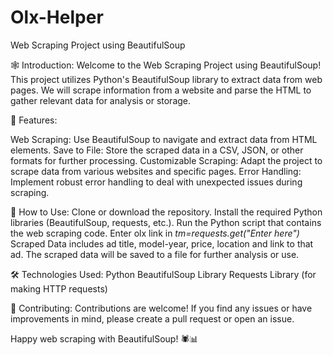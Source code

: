 # Olx-Helper
Web Scraping Project using BeautifulSoup

🕸️ Introduction:
Welcome to the Web Scraping Project using BeautifulSoup! This project utilizes Python's BeautifulSoup library to extract data from web pages. We will scrape information from a website and parse the HTML to gather relevant data for analysis or storage.

🚀 Features:

Web Scraping: Use BeautifulSoup to navigate and extract data from HTML elements.
Save to File: Store the scraped data in a CSV, JSON, or other formats for further processing.
Customizable Scraping: Adapt the project to scrape data from various websites and specific pages.
Error Handling: Implement robust error handling to deal with unexpected issues during scraping.

📝 How to Use:
Clone or download the repository.
Install the required Python libraries (BeautifulSoup, requests, etc.).
Run the Python script that contains the web scraping code.
Enter olx link in *tm=requests.get("Enter here")*
Scraped Data includes ad title, model-year, price, location and link to that ad.
The scraped data will be saved to a file for further analysis or use.

🛠️ Technologies Used:
Python
BeautifulSoup Library
Requests Library (for making HTTP requests)

🤝 Contributing:
Contributions are welcome! If you find any issues or have improvements in mind, please create a pull request or open an issue.

Happy web scraping with BeautifulSoup! 🕷️📊
